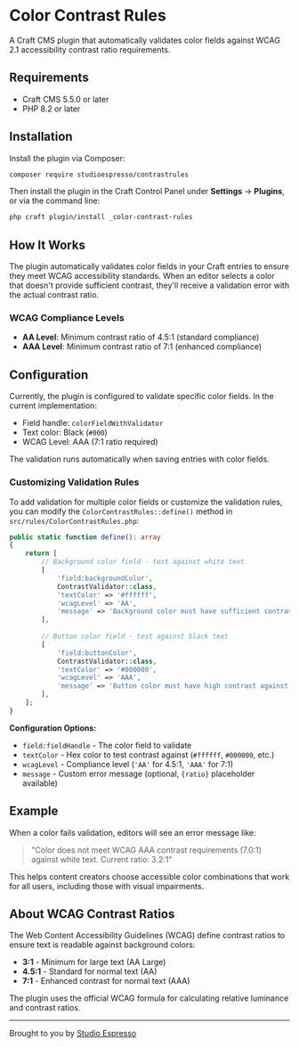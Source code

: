 # Color Contrast Rules

A Craft CMS plugin that automatically validates color fields against WCAG 2.1 accessibility contrast ratio requirements.

## Requirements

- Craft CMS 5.5.0 or later
- PHP 8.2 or later

## Installation

Install the plugin via Composer:

```bash
composer require studioespresso/contrastrules
```

Then install the plugin in the Craft Control Panel under **Settings** → **Plugins**, or via the command line:

```bash
php craft plugin/install _color-contrast-rules
```

## How It Works

The plugin automatically validates color fields in your Craft entries to ensure they meet WCAG accessibility standards. When an editor selects a color that doesn't provide sufficient contrast, they'll receive a validation error with the actual contrast ratio.

### WCAG Compliance Levels

- **AA Level**: Minimum contrast ratio of 4.5:1 (standard compliance)
- **AAA Level**: Minimum contrast ratio of 7:1 (enhanced compliance)

## Configuration

Currently, the plugin is configured to validate specific color fields. In the current implementation:

- Field handle: `colorFieldWithValidator`
- Text color: Black (`#000`)
- WCAG Level: AAA (7:1 ratio required)

The validation runs automatically when saving entries with color fields.

### Customizing Validation Rules

To add validation for multiple color fields or customize the validation rules, you can modify the `ColorContrastRules::define()` method in `src/rules/ColorContrastRules.php`:

```php
public static function define(): array
{
    return [
        // Background color field - test against white text
        [
            'field:backgroundColor',
            ContrastValidator::class,
            'textColor' => '#ffffff',
            'wcagLevel' => 'AA',
            'message' => 'Background color must have sufficient contrast against white text. Current ratio: {ratio}:1',
        ],
        
        // Button color field - test against black text  
        [
            'field:buttonColor',
            ContrastValidator::class,
            'textColor' => '#000000',
            'wcagLevel' => 'AAA',
            'message' => 'Button color must have high contrast against black text. Current ratio: {ratio}:1',
        ],
    ];
}
```

**Configuration Options:**
- `field:fieldHandle` - The color field to validate
- `textColor` - Hex color to test contrast against (`#ffffff`, `#000000`, etc.)
- `wcagLevel` - Compliance level (`'AA'` for 4.5:1, `'AAA'` for 7:1)
- `message` - Custom error message (optional, `{ratio}` placeholder available)

## Example

When a color fails validation, editors will see an error message like:

> "Color does not meet WCAG AAA contrast requirements (7.0:1) against white text. Current ratio: 3.2:1"

This helps content creators choose accessible color combinations that work for all users, including those with visual impairments.

## About WCAG Contrast Ratios

The Web Content Accessibility Guidelines (WCAG) define contrast ratios to ensure text is readable against background colors:

- **3:1** - Minimum for large text (AA Large)
- **4.5:1** - Standard for normal text (AA)
- **7:1** - Enhanced contrast for normal text (AAA)

The plugin uses the official WCAG formula for calculating relative luminance and contrast ratios.

---

Brought to you by [Studio Espresso](https://www.studioespresso.co/)